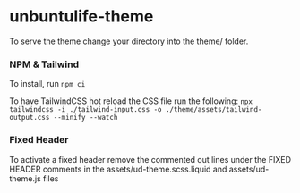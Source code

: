# unbuntulife-theme
To serve the theme change your directory into the theme/ folder.

### NPM & Tailwind
To install, run `npm ci`

To have TailwindCSS hot reload the CSS file run the following:
`npx tailwindcss -i ./tailwind-input.css -o ./theme/assets/tailwind-output.css --minify --watch`


### Fixed Header
To activate a fixed header remove the commented out lines under the FIXED HEADER
comments in the assets/ud-theme.scss.liquid and assets/ud-theme.js files
